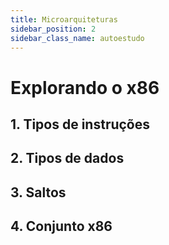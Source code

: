 ```yaml
---
title: Microarquiteturas
sidebar_position: 2
sidebar_class_name: autoestudo
---
```


# Explorando o x86

## 1. Tipos de instruções

## 2. Tipos de dados

## 3. Saltos

## 4. Conjunto x86

